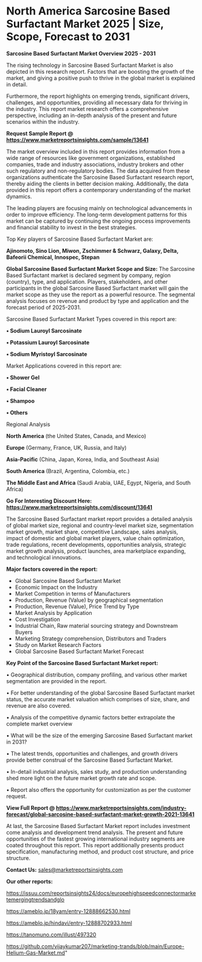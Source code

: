  # North America Sarcosine Based Surfactant Market 2025 | Size, Scope, Forecast to 2031

<Strong> Sarcosine Based Surfactant Market Overview 2025 - 2031</strong>

The rising technology in Sarcosine Based Surfactant Market is also depicted in this research report. Factors that are boosting the growth of the market, and giving a positive push to thrive in the global market is explained in detail.

Furthermore, the report highlights on emerging trends, significant drivers, challenges, and opportunities, providing all necessary data for thriving in the industry. This report market research offers a comprehensive perspective, including an in-depth analysis of the present and future scenarios within the industry.

<strong>Request Sample Report @ <a href=https://www.marketreportsinsights.com/sample/13641>https://www.marketreportsinsights.com/sample/13641</a></strong>

The market overview included in this report provides information from a wide range of resources like government organizations, established companies, trade and industry associations, industry brokers and other such regulatory and non-regulatory bodies. The data acquired from these organizations authenticate the Sarcosine Based Surfactant research report, thereby aiding the clients in better decision making. Additionally, the data provided in this report offers a contemporary understanding of the market dynamics.

The leading players are focusing mainly on technological advancements in order to improve efficiency. The long-term development patterns for this market can be captured by continuing the ongoing process improvements and financial stability to invest in the best strategies.

Top Key players of Sarcosine Based Surfactant Market are:

<strong>Ajinomoto, Sino Lion, Miwon, Zschimmer & Schwarz, Galaxy, Delta, Bafeorii Chemical, Innospec, Stepan</strong>

<strong><b>Global Sarcosine Based Surfactant Market Scope and Size:</b></strong>
The Sarcosine Based Surfactant market is declared segment by company, region (country), type, and application. Players, stakeholders, and other participants in the global Sarcosine Based Surfactant market will gain the market scope as they use the report as a powerful resource. The segmental analysis focuses on revenue and product by type and application and the forecast period of 2025-2031.

Sarcosine Based Surfactant Market Types covered in this report are:

<strong>• Sodium Lauroyl Sarcosinate

• Potassium Lauroyl Sarcosinate

• Sodium Myristoyl Sarcosinate</strong>

Market Applications covered in this report are:

<strong>• Shower Gel

• Facial Cleaner

• Shampoo

• Others</strong> 

Regional Analysis

<strong>North America</strong> (the United States, Canada, and Mexico)

<strong>Europe</strong> (Germany, France, UK, Russia, and Italy)

<strong>Asia-Pacific</strong> (China, Japan, Korea, India, and Southeast Asia)

<strong>South America</strong> (Brazil, Argentina, Colombia, etc.)

<strong>The Middle East and Africa</strong> (Saudi Arabia, UAE, Egypt, Nigeria, and South Africa)

<strong>Go For Interesting Discount Here: <a href=https://www.marketreportsinsights.com/discount/13641>https://www.marketreportsinsights.com/discount/13641</a></strong>

The Sarcosine Based Surfactant market report provides a detailed analysis of global market size, regional and country-level market size, segmentation market growth, market share, competitive Landscape, sales analysis, impact of domestic and global market players, value chain optimization, trade regulations, recent developments, opportunities analysis, strategic market growth analysis, product launches, area marketplace expanding, and technological innovations.

<strong><b>Major factors covered in the report:</b></strong>
<ul>
  <li>Global Sarcosine Based Surfactant Market </li>
  <li>Economic Impact on the Industry</li>
  <li>Market Competition in terms of Manufacturers</li>
  <li>Production, Revenue (Value) by geographical segmentation</li>
  <li>Production, Revenue (Value), Price Trend by Type</li>
  <li>Market Analysis by Application</li>
  <li>Cost Investigation</li>
  <li>Industrial Chain, Raw material sourcing strategy and Downstream Buyers</li>
  <li>Marketing Strategy comprehension, Distributors and Traders</li>
  <li>Study on Market Research Factors</li>
  <li>Global Sarcosine Based Surfactant Market Forecast</li>
</ul>

<strong><b>Key Point of the Sarcosine Based Surfactant Market report:</b></strong>

• Geographical distribution, company profiling, and various other market segmentation are provided in the report.

• For better understanding of the global Sarcosine Based Surfactant market status, the accurate market valuation which comprises of size, share, and revenue are also covered.

• Analysis of the competitive dynamic factors better extrapolate the complete market overview

• What will be the size of the emerging Sarcosine Based Surfactant market in 2031?

• The latest trends, opportunities and challenges, and growth drivers provide better construal of the Sarcosine Based Surfactant Market.

• In-detail industrial analysis, sales study, and production understanding shed more light on the future market growth rate and scope.

• Report also offers the opportunity for customization as per the customer request.

<strong><b>View Full Report @ <a href=https://www.marketreportsinsights.com/industry-forecast/global-sarcosine-based-surfactant-market-growth-2021-13641>https://www.marketreportsinsights.com/industry-forecast/global-sarcosine-based-surfactant-market-growth-2021-13641</a></b></strong>


At last, the Sarcosine Based Surfactant Market report includes investment come analysis and development trend analysis. The present and future opportunities of the fastest growing international industry segments are coated throughout this report. This report additionally presents product specification, manufacturing method, and product cost structure, and price structure.

<strong>Contact Us:</strong>
sales@marketreportsinsights.com

<strong>Our other reports:</strong>

<a href=https://issuu.com/reportsinsights24/docs/europehighspeedconnectormarketemergingtrendsandglo>https://issuu.com/reportsinsights24/docs/europehighspeedconnectormarketemergingtrendsandglo</a>

<a href=https://ameblo.jp/18yam/entry-12888662530.html>https://ameblo.jp/18yam/entry-12888662530.html</a>

<a href=https://ameblo.jp/hindavi/entry-12888702933.html>https://ameblo.jp/hindavi/entry-12888702933.html</a>

<a href=https://tanomuno.com/illust/497320>https://tanomuno.com/illust/497320</a>

<a href=https://github.com/vijaykumar207/marketing-trands/blob/main/Europe-Helium-Gas-Market.md>https://github.com/vijaykumar207/marketing-trands/blob/main/Europe-Helium-Gas-Market.md</a>"
